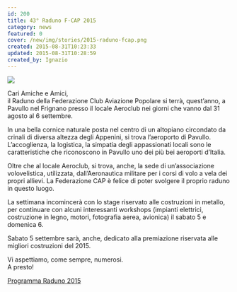 ```yaml
---
id: 200
title: 43° Raduno F-CAP 2015
category: news
featured: 0
cover: /new/img/stories/2015-raduno-fcap.png
created: 2015-08-31T10:23:33
updated: 2015-08-31T10:28:59
created_by: Ignazio
---
```


<a href="https://www.baialupo.com/docs/2015-programma-raduno-fcap.pdf" target="_blank">
    <img class="float-start mr-3" src="/new/img/stories/2015-raduno-fcap.png"/>
</a>

Cari Amiche e Amici,<br/>
il Raduno della Federazione Club Aviazione Popolare si terrà, quest’anno, a Pavullo nel Frignano presso il locale Aeroclub nei giorni che vanno dal 31 agosto al 6 settembre.

In una bella cornice naturale posta nel centro di un altopiano circondato da crinali di diversa altezza degli Appenini, si trova l’aeroporto di Pavullo. L’accoglienza, la logistica, la simpatia degli appassionati locali sono le caratteristiche che riconoscono in Pavullo uno dei più bei aeroporti d’Italia.

Oltre che al locale Aeroclub, si trova, anche, la sede di un’associazione volovelistica, utilizzata, dall’Aeronautica militare per i corsi di volo a vela dei propri allievi. La Federazione CAP è felice di poter svolgere il proprio raduno in questo luogo.

La settimana incomincerà con lo stage riservato alle costruzioni in metallo, per continuare con alcuni interessanti workshops (impianti elettrici, costruzione in legno, motori, fotografia aerea, avionica) il sabato 5 e domenica 6.

Sabato 5 settembre sarà, anche, dedicato alla premiazione riservata alle migliori costruzioni del 2015.

Vi aspettiamo, come sempre, numerosi.<br/>
A presto!

<a href="https://www.baialupo.com/docs/2015-programma-raduno-fcap.pdf">Programma Raduno 2015</a>

